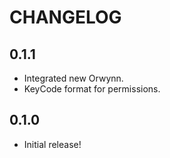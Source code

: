 # CHANGELOG

## 0.1.1

- Integrated new Orwynn.
- KeyCode format for permissions.

## 0.1.0

- Initial release!

